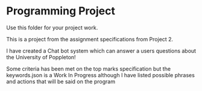 # Programming Project

Use this folder for your project work.

This is a project from the assignment specifications from Project 2.

I have created a Chat bot system which can answer a users questions about the University of Poppleton!

Some criteria has been met on the top marks specification but the keywords.json is a Work In Progress although I have listed possible phrases and actions that will be said on the program